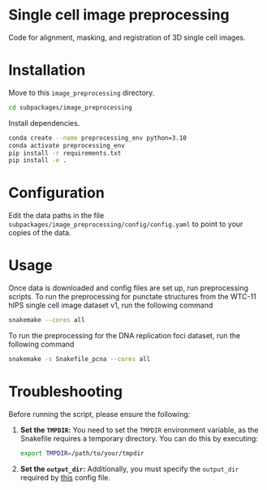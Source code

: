 # Single cell image preprocessing

Code for alignment, masking, and registration of 3D single cell images.

# Installation

Move to this `image_preprocessing` directory.

```bash
cd subpackages/image_preprocessing
```

Install dependencies.

```bash
conda create --name preprocessing_env python=3.10
conda activate preprocessing_env
pip install -r requirements.txt
pip install -e .
```

# Configuration

Edit the data paths in the file `subpackages/image_preprocessing/config/config.yaml` to point to your copies of the data.

# Usage

Once data is downloaded and config files are set up, run preprocessing scripts. To run the preprocessing for punctate structures from the WTC-11 hIPS single cell image dataset v1, run the following command

```bash
snakemake --cores all
```

To run the preprocessing for the DNA replication foci dataset, run the following command

```bash
snakemake -s Snakefile_pcna --cores all
```

# Troubleshooting

Before running the script, please ensure the following:

1. **Set the `TMPDIR`:**
   You need to set the `TMPDIR` environment variable, as the Snakefile requires a temporary directory. You can do this by executing:
   ```bash
   export TMPDIR=/path/to/your/tmpdir
   ```

2. **Set the `output_dir`:**
   Additionally, you must specify the `output_dir` required by [this](https://github.com/AllenCell/benchmarking_representations/blob/pcna_preprocessing/subpackages/image_preprocessing/config_pcna/config.yaml) config file.
